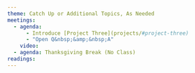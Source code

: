 ```yaml
---
theme: Catch Up or Additional Topics, As Needed
meetings:
  - agenda:
      - Introduce [Project Three](projects/#project-three)
      - "Open Q&nbsp;&amp;&nbsp;A"
    video:
  - agenda: Thanksgiving Break (No Class)
readings:
---
```

